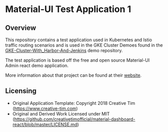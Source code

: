 # Material-UI Test Application 1

## Overview

This repository contains a test application used in Kubernetes and Istio traffic routing scenarios and is used in the GKE Cluster Demoes found in the [GKE-Cluster-With_Harbor-And-Jenkins](https://github.com/temporafugiunt/GKE-Cluster-With-Harbor-And-Jenkins) demo repository.

The test application is based off the free and open source Material-UI Admin react demo application. 

More information about that project can be found at their [website](https://demos.creative-tim.com/material-dashboard-react/#/documentation/tutorial).

## Licensing

- Original Application Template: Copyright 2018 Creative Tim (https://www.creative-tim.com)
- Original and Derived Work Licensed under MIT (https://github.com/creativetimofficial/material-dashboard-react/blob/master/LICENSE.md)